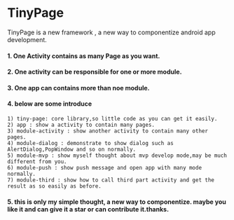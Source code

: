 # TinyPage

TinyPage is a new framework , a new way to componentize android app development.

#### 1. One Activity contains as many Page as you want.

#### 2. One activity can be responsible for one or more module.

#### 3. One app can contains more than noe module.

#### 4. below are some introduce
    1) tiny-page: core library,so little code as you can get it easily.
    2) app : show a activity to contain many pages.
    3) module-activity : show another activity to contain many other pages.
    4) module-dialog : demonstrate to show dialog such as AlertDialog,PopWindow and so on normally.
    5) module-mvp : show myself thought about mvp develop mode,may be much different from you.
    6) module-push : show push message and open app with many mode normally.
    7) module-third : show how to call third part activity and get the result as so easily as before.

#### 5. this is only my simple thought, a new way to componentize. maybe you like it and can give it a star or can contribute it.thanks.